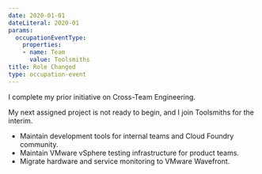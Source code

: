 ```yaml
---
date: 2020-01-01
dateLiteral: 2020-01
params:
  occupationEventType:
    properties:
    - name: Team
      value: Toolsmiths
title: Role Changed
type: occupation-event
---
```


I complete my prior initiative on Cross-Team Engineering.

My next assigned project is not ready to begin, and I join Toolsmiths for the interim.

* Maintain development tools for internal teams and Cloud Foundry community.
* Maintain VMware vSphere testing infrastructure for product teams.
* Migrate hardware and service monitoring to VMware Wavefront.
